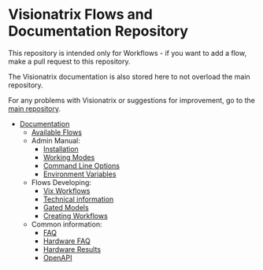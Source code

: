 # Visionatrix Flows and Documentation Repository

This repository is intended only for Workflows - if you want to add a flow, make a pull request to this repository.

The Visionatrix documentation is also stored here to not overload the main repository.

For any problems with Visionatrix or suggestions for improvement, go to the [main repository](https://github.com/Visionatrix/Visionatrix).

- [Documentation](https://visionatrix.github.io/VixFlowsDocs/)
  - [Available Flows](https://visionatrix.github.io/VixFlowsDocs/Flows/)
  - Admin Manual:
    - [Installation](https://visionatrix.github.io/VixFlowsDocs/AdminManual/Installation/installation/)
    - [Working Modes](https://visionatrix.github.io/VixFlowsDocs/AdminManual/WorkingModes/working_modes/)
    - [Command Line Options](https://visionatrix.github.io/VixFlowsDocs/AdminManual/command_line_options/)
    - [Environment Variables](https://visionatrix.github.io/VixFlowsDocs/AdminManual/environment_variables/)
  - Flows Developing:
    - [Vix Workflows](https://visionatrix.github.io/VixFlowsDocs/FlowsDeveloping/vix_workflows/)
    - [Technical information](https://visionatrix.github.io/VixFlowsDocs/FlowsDeveloping/technical_information/)
    - [Gated Models](https://visionatrix.github.io/VixFlowsDocs/FlowsDeveloping/gated_models/)
    - [Creating Workflows](https://visionatrix.github.io/VixFlowsDocs/FlowsDeveloping/comfyui_vix_migration/)
  - Common information:
    - [FAQ](https://visionatrix.github.io/VixFlowsDocs/faq/)
    - [Hardware FAQ](https://visionatrix.github.io/VixFlowsDocs/hardware_faq/)
    - [Hardware Results](https://visionatrix.github.io/VixFlowsDocs/hardware_results/)
    - [OpenAPI](https://visionatrix.github.io/VixFlowsDocs/swagger.html)
